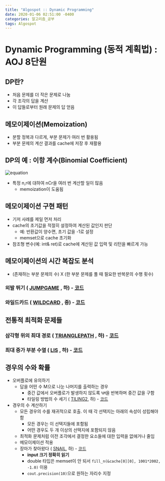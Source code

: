 ```yaml
---
title: "Algospot :: Dynamic Programming"
date: 2020-01-06 02:51:00 -0400
categories: 알고리즘_공부
tags: Algospot
---
```


# Dynamic Programming (동적 계획법) : AOJ 8단원  
## DP란?  
- 처음 문제를 더 작은 문제로 나눔
- 각 조각의 답을 계산
- 이 답들로부터 원래 문제의 답 얻음
## 메모이제이션(Memoization)
- 분할 정복과 다르게, 부분 문제가 여러 번 활용됨
- 부분 문제의 계산 결과를 cache에 저장 후 재활용  
## DP의 예 : 이항 계수(Binomial Coefficient)
![equation](https://latex.codecogs.com/gif.latex?\binom{n}{r}=\binom{n-1}{r-1}&plus;\binom{n-1}{r})  
- 특정 n,r에 대하여 nCr을 여러 번 계산할 일이 많음
  - memoization이 도움됨  
## 메모이제이션 구현 패턴
- 기저 사례를 제일 먼저 처리
- cache의 초기값을 적절히 설정하여 계산된 값인지 판단  
  - 예: 반환값이 양수면, 초기 값을 -1로 설정
  - memset으로 cache 초기화
- 참조형 변수(예: int& ret)로 cache에 계산된 값 입력 및 리턴을 빠르게 가능  
## 메모이제이션의 시간 복잡도 분석  
- (존재하는 부분 문제의 수) X (한 부분 문제를 풀 때 필요한 반복문의 수행 횟수)  
### 외발 뛰기 ( [JUMPGAME](https://algospot.com/judge/problem/read/JUMPGAME) , 하) - [코드](https://github.com/kimjungwow/ALGOSPOT/blob/master/AOJ/JUMPGAME.cpp) 
### 와일드카드 ( [WILDCARD](https://algospot.com/judge/problem/read/WILDCARD) , 중) - [코드](https://github.com/kimjungwow/ALGOSPOT/blob/master/AOJ/WILDCARD%5BMINE%5D.cpp)  
## 전통적 최적화 문제들
### 삼각형 위의 최대 경로 ( [TRIANGLEPATH](https://algospot.com/judge/problem/read/TRIANGLEPATH) , 하) - [코드](https://github.com/kimjungwow/ALGOSPOT/blob/master/AOJ/TRIANGLEPATH%5BMINE%5D.cpp) 
### 최대 증가 부분 수열 ( [LIS](https://algospot.com/judge/problem/read/LIS) , 하) - [코드](https://github.com/kimjungwow/ALGOSPOT/blob/master/AOJ/LIS%5BBOOK%5D.cpp) 
## 경우의 수와 확률
- 오버플로에 유의하기
  - 답을 어떤 수 M으로 나눈 나머지를 출력하는 경우
    - 중간 값에서 오버플로가 발생하지 않도록 `%M`을 반복하며 중간 값을 구함
    - 타일링 방법의 수 세기 ( [TILING2](https://algospot.com/judge/problem/read/TILING2), 하) - [코드](https://github.com/kimjungwow/ALGOSPOT/blob/master/AOJ/TILING2.cpp)
- 경우의 수 계산하기
  - 모든 경우의 수를 재귀적으로 호출. 이 때 각 선택지는 아래의 속성이 성립해야 함
    - 모든 경우는 이 선택지들에 포함됨
    - 어떤 경우도 두 개 이상의 선택지에 포함되지 않음
  - 최적화 문제처럼 이전 조각에서 결정한 요소들에 대한 입력을 없애거나 줄임
  - 메모이제이션 적용
  - 장마가 찾아왔다 ( [SNAIL](https://algospot.com/judge/problem/read/SNAIL), 하) - [코드](https://github.com/kimjungwow/ALGOSPOT/blob/master/AOJ/SNAIL%5BBOOK%5D.cpp)
    - **input 크기 정확히 읽기**
    - double 타입은 memset이 안 되서 `fill_n(&cache[0][0], 1001*2002, -1.0)` 이용
    - `cout.precision(10)`으로 원하는 자리수 지정
